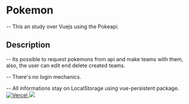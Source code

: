 # Pokemon

-- This an study over Vuejs using the Pokeapi.

## Description

-- Its possible to request pokemons from api and make teams with them, also, the user can edit end delete created teams.

-- There's no login mechanics.

-- All informations stay on LocalStorage using vue-persistent package.
</br>
<a href="https://pokedex-phi-woad.vercel.app/" target="_blank">
![Vercel](https://therealsujitk-vercel-badge.vercel.app/?app=pokedex-phi-woad.vercel.app)
 </a>
<a href="https://www.linkedin.com/in/leoalexdeveloper/" target="_blank"><img src="https://img.shields.io/badge/-LinkedIn-%230077B5?style=flat&logo=linkedin&logoColor=white" target="_blank"></a>
